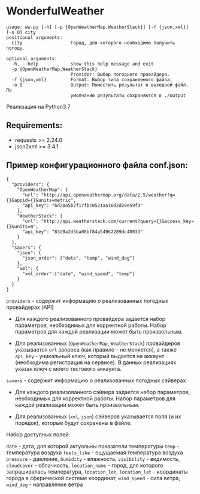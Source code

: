 # WonderfulWeather
```
usage: ww.py [-h] [-p {OpenWeatherMap,WeatherStack}] [-f {json,xml}] [-o O] city
positional arguments:
  city                  Город, для которого необходимо получить погоду.

optional arguments:
  -h, --help            show this help message and exit
  -p {OpenWeatherMap,WeatherStack}
                        Provider: Выбор погодного провайдера.
  -f {json,xml}         Format: Выбор типа сохраняемого файла.
  -o O                  Output: Поместить результат в выходной файл. По
                        умолчанию результаты сохраняются в ./output
```

Реализация на Python3.7
## Requirements:
  * requests >= 2.24.0
  * json2xml >= 3.4.1


## Пример конфигурационного файла conf.json:
```
{
  "providers": {
    "OpenWeatherMap": {
      "url": "http://api.openweathermap.org/data/2.5/weather?q={}&appid={}&units=metric",
      "api_key": "6d28a5b2f17fbc0521aa16d2d20e59f3"
    },
    "WeatherStack": {
      "url": "http://api.weatherstack.com/current?query={}&access_key={}&units=m",
      "api_key": "83d9a2d5ba08bf84a54962289dc40033"
    }
  },
  "savers": {
    "json": {
      "json_order": ["date", "temp", "wind_deg"]
    },
    "xml": {
      "xml_order":["date", "wind_speed", "temp"]
    }
  }
}
```
`providers` - содержит информацию о реализованных погодных провайдерах (API)

  * Для каждого реализованного провайдера задается набор параметров, необходимых для корректной работы. Набор параметров для каждой реализации может быть произвольным.

  * Для реализованных (`OpenWeatherMap`, `WeatherStack`) провайдеров указывается `url` запроса (как правило - не меняется), а также `api_key` - уникальный ключ, который выдается на аккаунт (необходима регистрация на сервисе). В данных реализациях указан ключ с моего тестового аккаунта.
  
`savers` - содержит информацию о реализованных погодных сэйверах

  * Для каждого реализованного сэйвера задается набор параметров, необходимых для корректной работы. Набор параметров для каждой реализации может быть произвольным.

  * Для реализованных (`xml`, `json`) сэйверов указывается поля (и их порядок), которые будут сохранены в файле.

  Набор доступных полей:

  `date` - дата, для которой актуальны показатели температуры
  `temp` - температура воздуха
  `feels_like` - ощущаемая температура воздуха
  `pressure` - давление,
  `humidity` - влажность,
  `visibility` - видимость,
  `cloudcover` - облачность,
  `location_name` - город, для которого запрашивалась температура,
  `location_lon`, `location_lat` - координаты города в сферической системе координат,
  `wind_speed` - сила ветра,
  `wind_deg` - направление ветра  
 
